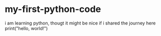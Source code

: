# my-first-python-code
i am learning python, thougt it might be nice if i shared the journey here
print("hello, world!")
